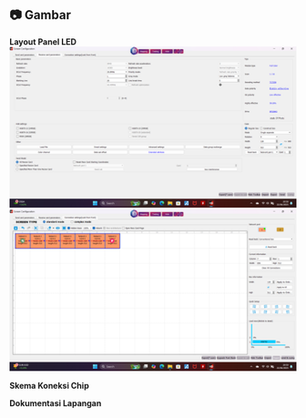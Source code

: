 ## 📷 Gambar

**Layout Panel LED**  
  ![Layout Panel LED](https://github.com/Frendi-X/Videotron-Kejaksaan-Negeri-Ngawi-Settings-/blob/main/image/Videotron%20Aula%20Atas/1.%20Receive%20Card.png)
  ![Layout Panel LED](https://github.com/Frendi-X/Videotron-Kejaksaan-Negeri-Ngawi-Settings-/blob/main/image/Videotron%20Aula%20Atas/2.%20Connection%20Setting.png)
  
**Skema Koneksi Chip**  
  
**Dokumentasi Lapangan**  

